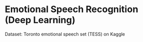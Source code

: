# Emotional Speech Recognition (Deep Learning)

Dataset: Toronto emotional speech set (TESS) on Kaggle
